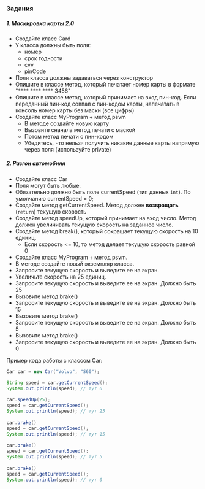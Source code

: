 ### Задания

##### 1. Маскировка карты 2.0
- Создайте класс Card
- У класса должны быть поля:
    - номер
    - срок годности
    - cvv
    - pinCode
- Поля класса должны задаваться через конструктор
- Опишите в классе метод, который печатает номер карты в формате "**** **** **** 3456"
- Опишите в классе метод, который принимает на вход пин-код. Если переданный пин-код совпал с пин-кодом карты, напечатать в консоль номер карты без маски (все цифры)
- Создайте класс MyProgram + метод psvm
    - В методе создайте новую карту
    - Вызовите сначала метод печати с маской
    - Потом метод печати с пин-кодом
    - Убедитесь, что нельзя получить никакие данные карты напрямую через поля (используйте private)

##### 2. Разгон автомобиля
- Создайте класс Car
- Поля могут быть любые.
- Обязательно должно быть поле currentSpeed (тип данных `int`). По умолчанию currentSpeed = 0;
- Создайте метод getCurrentSpeed. Метод должен **возвращать** (`return`) текущую скорость
- Создайте метод speedUp, который принимает на вход число. Метод должен увеличивать текущую скорость на заданное число.
- Создайте метод break(), который сокращает текущую скорость на 10 единиц.
    - Если скорость <= 10, то метод делает текущую скорость равной 0
- Создайте класс MyProgram + метод psvm.
- В методе создайте новый экземпляр класса.
- Запросите текущую скорость и выведите ее на экран.
- Увеличьте скорость на 25 единиц.
- Запросите текущую скорость и выведите ее на экран. Должно быть 25
- Вызовите метод brake()
- Запросите текущую скорость и выведите ее на экран. Должно быть 15
- Вызовите метод brake()
- Запросите текущую скорость и выведите ее на экран. Должно быть 5
- Вызовите метод brake()
- Запросите текущую скорость и выведите ее на экран. Должно быть 0

Пример кода работы с классом Car:
```java
Car car = new Car("Volvo", "S60");

String speed = car.getCurrentSpeed();
System.out.println(speed); // тут 0
        
car.speedUp(25);
speed = car.getCurrentSpeed(); 
System.out.println(speed); // тут 25
        
car.brake()
speed = car.getCurrentSpeed(); 
System.out.println(speed); // тут 15
        
car.brake()
speed = car.getCurrentSpeed(); 
System.out.println(speed); // тут 5
        
car.brake()
speed = car.getCurrentSpeed(); 
System.out.println(speed); // тут 0
```
